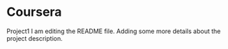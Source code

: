 # Coursera
Project1
I am editing the README file. Adding some more details about the project description.
